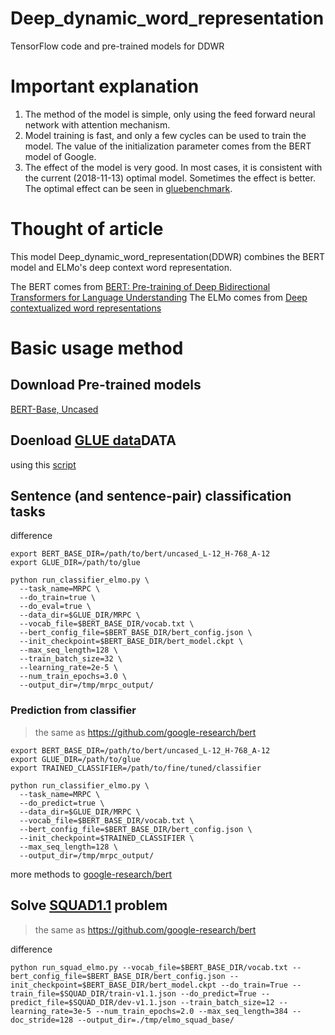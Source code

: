 # Deep_dynamic_word_representation
TensorFlow code and pre-trained models for DDWR

# Important explanation
1. The method of the model is simple, only using the feed forward neural network with attention mechanism.
2. Model training is fast, and only a few cycles can be used to train the model. The value of the initialization parameter comes from the BERT model of Google.
3. The effect of the model is very good. In most cases, it is consistent with the current (2018-11-13) optimal model. Sometimes the effect is better. The optimal effect can be seen in [gluebenchmark](https://gluebenchmark.com/leaderboard).

# Thought of article

This model Deep_dynamic_word_representation(DDWR) combines the BERT model and ELMo's deep context word representation.

The BERT comes from [BERT: Pre-training of Deep Bidirectional Transformers for Language Understanding](https://arxiv.org/abs/1810.04805)
The ELMo comes from [Deep contextualized word representations](https://arxiv.org/abs/1802.05365v2)

# Basic usage method

## Download Pre-trained models

[BERT-Base, Uncased](https://storage.googleapis.com/bert_models/2018_10_18/uncased_L-12_H-768_A-12.zip)

## Doenload [GLUE data](https://gluebenchmark.com/tasks)DATA

using this [script](https://gist.github.com/W4ngatang/60c2bdb54d156a41194446737ce03e2e)

## Sentence (and sentence-pair) classification tasks

difference
```
export BERT_BASE_DIR=/path/to/bert/uncased_L-12_H-768_A-12
export GLUE_DIR=/path/to/glue

python run_classifier_elmo.py \
  --task_name=MRPC \
  --do_train=true \
  --do_eval=true \
  --data_dir=$GLUE_DIR/MRPC \
  --vocab_file=$BERT_BASE_DIR/vocab.txt \
  --bert_config_file=$BERT_BASE_DIR/bert_config.json \
  --init_checkpoint=$BERT_BASE_DIR/bert_model.ckpt \
  --max_seq_length=128 \
  --train_batch_size=32 \
  --learning_rate=2e-5 \
  --num_train_epochs=3.0 \
  --output_dir=/tmp/mrpc_output/
```

### Prediction from classifier
> the same as https://github.com/google-research/bert

```
export BERT_BASE_DIR=/path/to/bert/uncased_L-12_H-768_A-12
export GLUE_DIR=/path/to/glue
export TRAINED_CLASSIFIER=/path/to/fine/tuned/classifier

python run_classifier_elmo.py \
  --task_name=MRPC \
  --do_predict=true \
  --data_dir=$GLUE_DIR/MRPC \
  --vocab_file=$BERT_BASE_DIR/vocab.txt \
  --bert_config_file=$BERT_BASE_DIR/bert_config.json \
  --init_checkpoint=$TRAINED_CLASSIFIER \
  --max_seq_length=128 \
  --output_dir=/tmp/mrpc_output/
```
more methods to [google-research/bert](https://github.com/google-research/bert)


## Solve [SQUAD1.1](https://rajpurkar.github.io/SQuAD-explorer/) problem

> the same as https://github.com/google-research/bert

difference
```
python run_squad_elmo.py --vocab_file=$BERT_BASE_DIR/vocab.txt --bert_config_file=$BERT_BASE_DIR/bert_config.json --init_checkpoint=$BERT_BASE_DIR/bert_model.ckpt --do_train=True --train_file=$SQUAD_DIR/train-v1.1.json --do_predict=True --predict_file=$SQUAD_DIR/dev-v1.1.json --train_batch_size=12 --learning_rate=3e-5 --num_train_epochs=2.0 --max_seq_length=384 --doc_stride=128 --output_dir=./tmp/elmo_squad_base/
```


